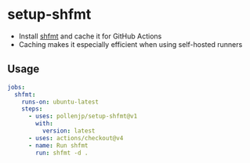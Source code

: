 # setup-shfmt

- Install [shfmt](https://github.com/mvdan/sh) and cache it for GitHub Actions
- Caching makes it especially efficient when using self-hosted runners

## Usage

```yaml
jobs:
  shfmt:
    runs-on: ubuntu-latest
    steps:
      - uses: pollenjp/setup-shfmt@v1
        with:
          version: latest
      - uses: actions/checkout@v4
      - name: Run shfmt
        run: shfmt -d .
```
